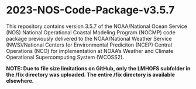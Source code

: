 # 2023-NOS-Code-Package-v3.5.7

This repository contains version 3.5.7 of the NOAA/National Ocean Service (NOS) National Operational Coastal Modeling Program (NOCMP) code package previously delivered
to the NOAA/National Weather Service (NWS)/National Centers for Environmental Prediciton (NCEP) Central Operations (NCO) for implementation at NOAA’s Weather and Climate
Operational Supercomputing System (WCOSS2).

**NOTE: Due to file size limitations on GitHub, only the LMHOFS subfolder in the /fix directory was uploaded. The entire /fix directory is available elsewhere.**
